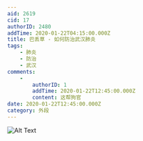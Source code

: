 ```yaml
---
aid: 2619
cid: 17
authorID: 2480
addTime: 2020-01-22T04:15:00.000Z
title: 巴丢草 - 如何防治武汉肺炎
tags:
    - 肺炎
    - 防治
    - 武汉
comments:
    -
        authorID: 1
        addTime: 2020-01-22T12:45:00.000Z
        content: 这帮狗官
date: 2020-01-22T12:45:00.000Z
category: 外段
---
```


![Alt Text](https://i.imgur.com/NnyK5M6.jpg)
